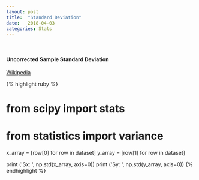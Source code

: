 ```yaml
---
layout: post
title:  "Standard Deviation"
date:   2018-04-03
categories: Stats
---
```

<br />
<h4>Uncorrected Sample Standard Deviation</h4>

<a href="https://en.m.wikipedia.org/wiki/Standard_deviation">
Wikipedia
</a>

{% highlight ruby %}
# from scipy import stats
# from statistics import variance

x_array = [row[0] for row in dataset]
y_array = [row[1] for row in dataset]

print ('Sx: ', np.std(x_array, axis=0))
print ('Sy: ', np.std(y_array, axis=0))
{% endhighlight %}
